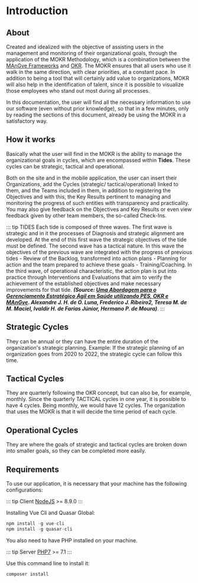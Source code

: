 # Introduction

## About

Created and idealized with the objective of assisting users in the management and monitoring of their organizational goals, through the application of the MOKR Methodology, which is a combination between the [MAnGve Frameworks](http://mangve.org) and [OKR](https://en.wikipedia.org/wiki/OKR). The MOKR ensures that all users who use it walk in the same direction, with clear priorities, at a constant pace. In addition to being a tool that will certainly add value to organizations, MOKR will also help in the identification of talent, since it is possible to visualize those employees who stand out most during all processes.

In this documentation, the user will find all the necessary information to use our software (even without prior knowledge), so that in a few minutes, only by reading the sections of this document, already be using the MOKR in a satisfactory way.

## How it works

Basically what the user will find in the MOKR is the ability to manage the organizational goals in cycles, which are encompassed within <strong>Tides</strong>. These cycles can be strategic, tactical and operational.

Both on the site and in the mobile application, the user can insert their Organizations, add the Cycles (strategic/ tactical/operational) linked to them, and the Teams included in them, in addition to registering the Objectives and with this, the Key Results pertinent to managing and monitoring the progress of such entities with transparency and practicality. You may also give feedback on the Objectives and Key Results or even view feedback given by other team members, the so-called Check-Ins.

::: tip TIDES
Each tide is composed of three waves. The first wave is strategic and in it the processes of Diagnosis and strategic alignment are developed. At the end of this first wave the strategic objectives of the tide must be defined. The second wave has a tactical nature. In this wave the objectives of the previous wave are integrated with the progress of previous tides - Review of the Backlog, transformed into action plans - Planning for action and the team prepared to achieve these goals - Training/Coaching. In the third wave, of operational characteristic, the action plan is put into practice through Interventions and Evaluations that aim to verify the achievement of the established objectives and make necessary improvements for that tide. <i><b>(Source: [Uma Abordagem para o Gerenciamento Estratégico Ágil em Saúde utilizando PES, OKR e MAnGve](https://reer.emnuvens.com.br/reer/article/view/146/47). Alexandre J. H. de O. Luna, Frederico J. Ribeiro2, Teresa M. de M. Maciel, Ivaldir H. de Farias Júnior, Hermano P. de Moura)</b></i>.
:::

## Strategic Cycles

They can be annual or they can have the entire duration of the organization's strategic planning. Example: If the strategic planning of an organization goes from 2020 to 2022, the strategic cycle can follow this time.

## Tactical Cycles

They are quarterly following the OKR concept, but can also be, for example, monthly. Since the quarterly TACTICAL cycles in one year, it is possible to have 4 cycles. Being monthly, we would have 12 cycles. The organization that uses the MOKR is that it will decide the time period of each cycle.

## Operational Cycles

They are where the goals of strategic and tactical cycles are broken down into smaller goals, so they can be completed more easily.

## Requirements

To use our application, it is necessary that your machine has the following configurations:

::: tip Client
[NodeJS](https://nodejs.org) >= 8.9.0
:::

Installing Vue Cli and Quasar Global: 

```js
npm install -g vue-cli
npm install -g quasar-cli
```

You also need to have PHP installed on your machine.

::: tip Server
[PHP7](http://php.net) >= 7.1
:::

Use this command line to install it:

```php
composer install
```